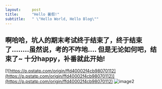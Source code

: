 ```yaml
---
layout:     post
title:      "Hello 暑假!"
subtitle:   " \"Hello World, Hello Blog\""
---
```

啊哈哈，坑人的期末考试终于结束了，终于结束了........虽然说，考的不咋地....
但是无论如何吧，结束了~
十分happy，补番就此开始!
---
[![https://p.pstatp.com/origin/ffd40002f4cb98070112](https://p.pstatp.com/origin/ffd40002f4cb98070112)](https://p.pstatp.com/origin/ffd40002f4cb98070112)
![image2](https://img.rruu.net/image/5efeb600cf5a0)
